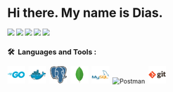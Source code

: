 # Hi there. My name is Dias.

![](https://github-profile-summary-cards.vercel.app/api/cards/profile-details?username=amiosamu&theme=solarized_dark)
![](https://github-profile-summary-cards.vercel.app/api/cards/most-commit-language?username=amiosamu&theme=solarized_dark)
![](https://github-profile-summary-cards.vercel.app/api/cards/repos-per-language?username=amiosamu&theme=solarized_dark)
![](https://github-profile-summary-cards.vercel.app/api/cards/stats?username=amiosamu&theme=solarized_dark)
![](https://github-profile-summary-cards.vercel.app/api/cards/productive-time?username=amiosamu&theme=solarized_dark)

### 🛠 &nbsp;Languages and Tools :

<p>
<img src="https://github.com/devicons/devicon/blob/master/icons/go/go-original-wordmark.svg" title="Go"  alt="Go" width="40" height="40"/>&nbsp;
<img src="https://github.com/devicons/devicon/blob/master/icons/docker/docker-original.svg" title="Docker"  alt="Docker" width="40" height="40"/>&nbsp;
<img src="https://github.com/devicons/devicon/blob/master/icons/postgresql/postgresql-original.svg" title="PostgreSQL"  alt="PostgreSQL" width="40" height="40"/>&nbsp;
<img src="https://github.com/devicons/devicon/blob/master/icons/mongodb/mongodb-original.svg" title="MongoDB" alt="MongoDB" width="40" height="40"/>&nbsp;
<img src="https://github.com/devicons/devicon/blob/master/icons/mysql/mysql-original-wordmark.svg" title="MySQL"  alt="MySQL" width="40" height="40"/>&nbsp;
<img src="https://www.vectorlogo.zone/logos/getpostman/getpostman-icon.svg" title="Postman"  alt="Postman" width="40" height="40"/>&nbsp;
<img src="https://github.com/devicons/devicon/blob/master/icons/git/git-original-wordmark.svg" title="Git" **alt="Git" width="40" height="40"/>&nbsp;
</p>
